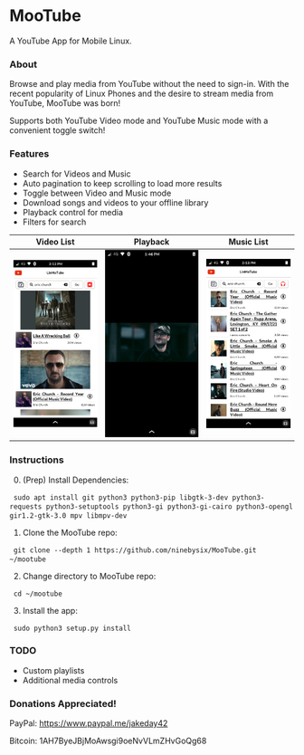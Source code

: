 # MooTube

A YouTube App for Mobile Linux.

### About
Browse and play media from YouTube without the need to sign-in. With the recent popularity of Linux Phones and the desire to stream media from YouTube, MooTube was born!

Supports both YouTube Video mode and YouTube Music mode with a convenient toggle switch!

### Features

- Search for Videos and Music
- Auto pagination to keep scrolling to load more results
- Toggle between Video and Music mode
- Download songs and videos to your offline library
- Playback control for media
- Filters for search

Video List | Playback | Music List
:-------------------------:|:-------------------------:|:-------------------------:
![Video List](https://github.com/ninebysix/MooTube/blob/master/docs/MooTube-VideosPage.png?raw=true) | ![Playback](https://github.com/ninebysix/MooTube/blob/master/docs/MooTube-VideoPlayback.png?raw=true) | ![Music List](https://github.com/ninebysix/MooTube/blob/master/docs/MooTube-MusicPage.png?raw=true)

### Instructions

0. (Prep) Install Dependencies:
  ```
   sudo apt install git python3 python3-pip libgtk-3-dev python3-requests python3-setuptools python3-gi python3-gi-cairo python3-opengl gir1.2-gtk-3.0 mpv libmpv-dev
  ```
1. Clone the MooTube repo:
  ```
   git clone --depth 1 https://github.com/ninebysix/MooTube.git ~/mootube
  ```
2. Change directory to MooTube repo:
  ```
   cd ~/mootube
  ```
3. Install the app:
  ```
   sudo python3 setup.py install
  ```

### TODO

- Custom playlists
- Additional media controls

### Donations Appreciated!

PayPal: https://www.paypal.me/jakeday42

Bitcoin: 1AH7ByeJBjMoAwsgi9oeNvVLmZHvGoQg68
